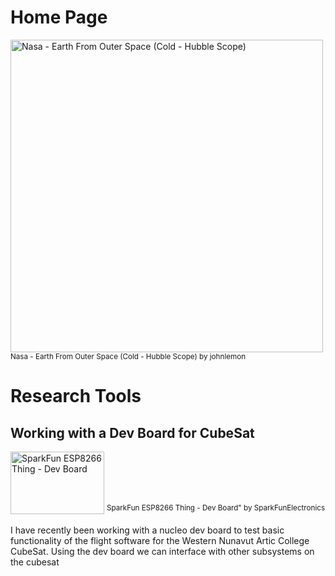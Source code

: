 <h1>Home Page</h1>
<img src="https://live.staticflickr.com/80/263411081_f2e97d0cf6.jpg" alt="Nasa - Earth From Outer Space (Cold - Hubble Scope)" style ="display: block;" width="500" height="500" />
<sup>Nasa - Earth From Outer Space (Cold - Hubble Scope) by johnlemon</sup>  
  
<h1>Research Tools </h1>

<h2>Working with a Dev Board for CubeSat</h2>
<img src="https://live.staticflickr.com/762/22206338264_e79a1a9775.jpg" alt="SparkFun ESP8266 Thing - Dev Board" style="display: inline-block;" width="150" height="100"/>
<sup>SparkFun ESP8266 Thing - Dev Board" by SparkFunElectronics</sup>  
<p> I have recently been working with a nucleo dev board to test basic functionality of the flight software for the Western Nunavut Artic College CubeSat. Using the dev board we can interface with other subsystems on the cubesat</p>
